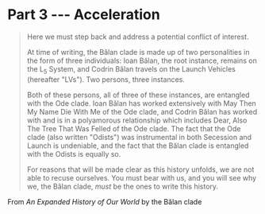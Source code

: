 # Part 3 --- Acceleration

> Here we must step back and address a potential conflict of interest.
>
> At time of writing, the Bălan clade is made up of two personalities in the form of three individuals: Ioan Bălan, the root instance, remains on the L<sub>5</sub> System, and Codrin Bălan travels on the Launch Vehicles (hereafter "LVs"). Two persons, three instances.
>
> Both of these persons, all of three of these instances, are entangled with the Ode clade. Ioan Bălan has worked extensively with May Then My Name Die With Me of the Ode clade, and Codrin Bălan has worked with and is in a polyamorous relationship which includes Dear, Also The Tree That Was Felled of the Ode clade. The fact that the Ode clade (also written "Odists") was instrumental in both Secession and Launch is undeniable, and the fact that the Bălan clade is entangled with the Odists is equally so.
>
> For reasons that will be made clear as this history unfolds, we are not able to recuse ourselves. You must bear with us, and you will see why we, the Bălan clade, *must* be the ones to write this history.

From *An Expanded History of Our World* by the Bălan clade
